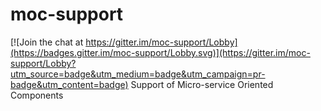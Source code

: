 # moc-support

[![Join the chat at https://gitter.im/moc-support/Lobby](https://badges.gitter.im/moc-support/Lobby.svg)](https://gitter.im/moc-support/Lobby?utm_source=badge&utm_medium=badge&utm_campaign=pr-badge&utm_content=badge)
Support of Micro-service Oriented Components
